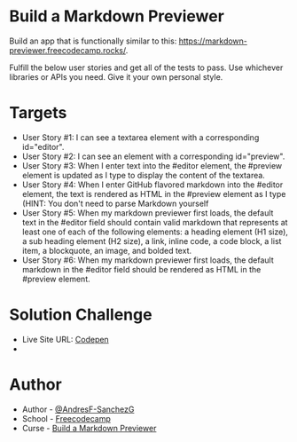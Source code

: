 # Build a Markdown Previewer

Build an app that is functionally similar to this:  https://markdown-previewer.freecodecamp.rocks/.

Fulfill the below user stories and get all of the tests to pass. Use whichever libraries or APIs you need. Give it your own personal style.

# Targets

- User Story #1: I can see a textarea element with a corresponding id="editor".
- User Story #2: I can see an element with a corresponding id="preview".
- User Story #3: When I enter text into the #editor element, the #preview element is updated as I type to display the content of the textarea.
- User Story #4: When I enter GitHub flavored markdown into the #editor element, the text is rendered as HTML in the #preview element as I type (HINT: You don't need to parse Markdown          yourself 
- User Story #5: When my markdown previewer first loads, the default text in the #editor field should contain valid markdown that represents at least one of each of the following elements: a   heading element (H1 size), a sub heading element (H2 size), a link, inline code, a code block, a list item, a blockquote, an image, and bolded text.
- User Story #6: When my markdown previewer first loads, the default markdown in the #editor field should be rendered as HTML in the #preview element.

# Solution Challenge

- Live Site URL: [Codepen](https://codepen.io/Andr-s-Fernando-Sanchez-Galarza/pen/XWxwKEg)
- 
# Author

- Author - [@AndresF-SanchezG](https://github.com/AndresF-SanchezG)
- School - [Freecodecamp](https://www.freecodecamp.org/)
- Curse - [Build a Markdown Previewer](https://www.freecodecamp.org/learn/front-end-development-libraries/front-end-development-libraries-projects/build-a-markdown-previewer)


